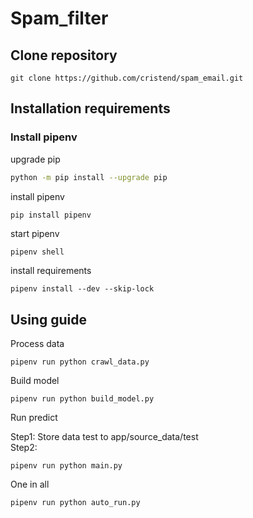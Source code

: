 # Spam_filter
## Clone repository
```
git clone https://github.com/cristend/spam_email.git
```
## Installation requirements
### Install pipenv
upgrade pip
```sh
python -m pip install --upgrade pip
```
install pipenv
```sh
pip install pipenv
```
start pipenv 
```
pipenv shell
```
install requirements
```
pipenv install --dev --skip-lock
```
## Using guide
Process data
```
pipenv run python crawl_data.py
```
Build model
```
pipenv run python build_model.py
```
Run predict


Step1: Store data test to app/source_data/test    
Step2:
```
pipenv run python main.py
```
One in all 
```
pipenv run python auto_run.py
```
